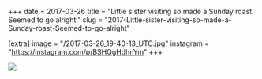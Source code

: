 +++
date = 2017-03-26
title = "Little sister visiting so made a Sunday roast. Seemed to go alright."
slug = "2017-Little-sister-visiting-so-made-a-Sunday-roast-Seemed-to-go-alright"

[extra]
image = "/2017-03-26_19-40-13_UTC.jpg"
instagram = "https://instagram.com/p/BSHQgHdhnYm"
+++

<img src="/2017-03-26_19-40-13_UTC.jpg" />
